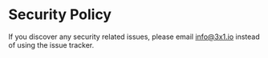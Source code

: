 # Security Policy

If you discover any security related issues, please email info@3x1.io instead of using the issue tracker.
